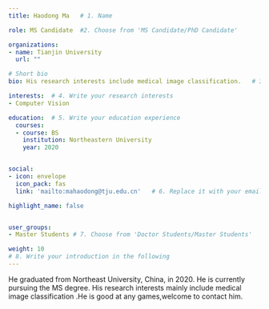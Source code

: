 ```yaml
---
title: Haodong Ma   # 1. Name

role: MS Candidate  #2. Choose from 'MS Candidate/PhD Candidate'

organizations:
- name: Tianjin University
  url: ""

# Short bio 
bio: His research interests include medical image classification.   # 3. Write your short biography

interests:  # 4. Write your research interests
- Computer Vision

education:  # 5. Write your education experience
  courses:
  - course: BS
    institution: Northeastern University
    year: 2020


social:
- icon: envelope
  icon_pack: fas
  link: 'mailto:mahaodong@tju.edu.cn'   # 6. Replace it with your email

highlight_name: false


user_groups:
- Master Students # 7. Choose from 'Doctor Students/Master Students'

weight: 10
# 8. Write your introduction in the following
---
```


He graduated from Northeast University, China, in 2020. He is currently pursuing the MS degree. His research interests mainly include medical image classification .He is good at any games,welcome to contact him.